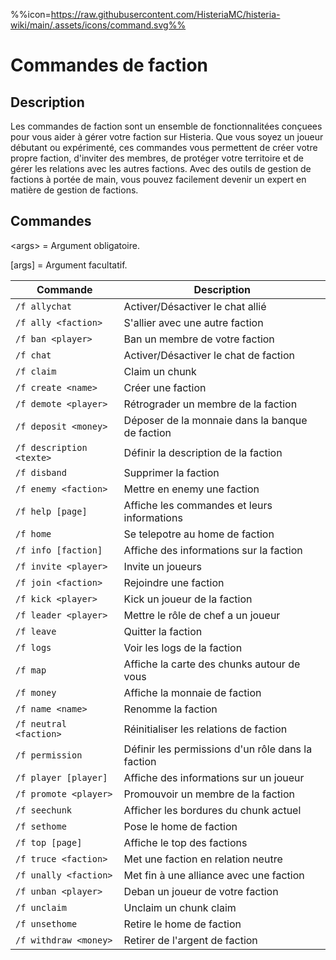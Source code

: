 %%icon=https://raw.githubusercontent.com/HisteriaMC/histeria-wiki/main/.assets/icons/command.svg%%
# Commandes de faction

## Description
Les commandes de faction sont un ensemble de fonctionnalitées conçuees pour vous aider à gérer votre faction sur Histeria. Que vous soyez un joueur débutant ou expérimenté, ces commandes vous permettent de créer votre propre faction, d'inviter des membres, de protéger votre territoire et de gérer les relations avec les autres factions. Avec des outils de gestion de factions à portée de main, vous pouvez facilement devenir un expert en matière de gestion de factions.

## Commandes

\<args\> = Argument obligatoire.

[args] = Argument facultatif.

| Commande | Description |
| --- | --- |
| `/f allychat` | Activer/Désactiver le chat allié | 
| `/f ally <faction>` | S'allier avec une autre faction |
| `/f ban <player>` | Ban un membre de votre faction |
| `/f chat` | Activer/Désactiver le chat de faction |
| `/f claim` | Claim un chunk |
| `/f create <name>` | Créer une faction |
| `/f demote <player>` | Rétrograder un membre de la faction |
| `/f deposit <money>` | Déposer de la monnaie dans la banque de faction |
| `/f description <texte>` | Définir la description de la faction |
| `/f disband` | Supprimer la faction |
| `/f enemy <faction>` | Mettre en enemy une faction |
| `/f help [page]` | Affiche les commandes et leurs informations |
| `/f home` | Se telepotre au home de faction |
| `/f info [faction]` | Affiche des informations sur la faction |
| `/f invite <player>` | Invite un joueurs |
| `/f join <faction>` | Rejoindre une faction |
| `/f kick <player>` | Kick un joueur de la faction |
| `/f leader <player>` | Mettre le rôle de chef a un joueur |
| `/f leave` | Quitter la faction |
| `/f logs` | Voir les logs de la faction |
| `/f map` | Affiche la carte des chunks autour de vous |
| `/f money` | Affiche la monnaie de faction |
| `/f name <name>` | Renomme la faction |
| `/f neutral <faction>` | Réinitialiser les relations de faction |
| `/f permission` | Définir les permissions d'un rôle dans la faction |
| `/f player [player]` | Affiche des informations sur un joueur |
| `/f promote <player>` | Promouvoir un membre de la faction |
| `/f seechunk` | Afficher les bordures du chunk actuel |
| `/f sethome` | Pose le home de faction |
| `/f top [page]` | Affiche le top des factions |
| `/f truce <faction>` | Met une faction en relation neutre |
| `/f unally <faction>` | Met fin à une alliance avec une faction |
| `/f unban <player>` | Deban un joueur de votre faction |
| `/f unclaim` | Unclaim un chunk claim |
| `/f unsethome` | Retire le home de faction |
| `/f withdraw <money>` | Retirer de l'argent de faction |